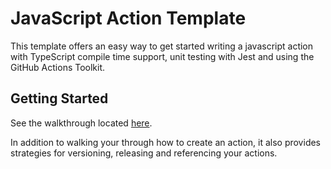 # JavaScript Action Template

This template offers an easy way to get started writing a javascript action with TypeScript compile time support, unit testing with Jest and using the GitHub Actions Toolkit.

## Getting Started

See the walkthrough located [here](https://github.com/actions/toolkit/blob/master/docs/javascript-action.md).

In addition to walking your through how to create an action, it also provides strategies for versioning, releasing and referencing your actions.
